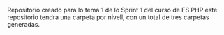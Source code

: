 Repositorio creado para lo tema 1 de lo Sprint 1 del curso de FS PHP
este repositorio tendra una carpeta por nivell, con un total de tres carpetas generadas.
